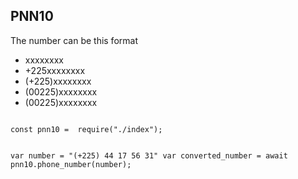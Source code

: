 ## PNN10

  The number can be this format
 * xxxxxxxx
 * +225xxxxxxxx
 * (+225)xxxxxxxx
 * (00225)xxxxxxxx
 * (00225)xxxxxxxx


<code>
const pnn10 =  require("./index");


var number = "(+225) 44 17 56 31"
var converted_number = await pnn10.phone_number(number);
</code>